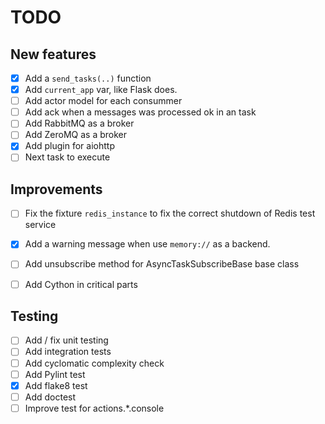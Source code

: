 TODO
====

New features
------------

- [X] Add a `send_tasks(..)` function
- [X] Add `current_app` var, like Flask does.
- [ ] Add actor model for each consummer
- [ ] Add ack when a messages was processed ok in an task
- [ ] Add RabbitMQ as a broker
- [ ] Add ZeroMQ as a broker
- [X] Add plugin for aiohttp
- [ ] Next task to execute

Improvements
------------ 

- [ ] Fix the fixture `redis_instance` to fix the correct shutdown of Redis test service
- [X] Add a warning message when use `memory://` as a backend.
- [ ] Add unsubscribe method for AsyncTaskSubscribeBase base class
- [ ] Add Cython in critical parts


Testing
------- 

- [ ] Add / fix unit testing
- [ ] Add integration tests
- [ ] Add cyclomatic complexity check
- [ ] Add Pylint test
- [X] Add flake8 test
- [ ] Add doctest
- [ ] Improve test for actions.*.console